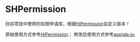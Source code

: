 # SHPermission
目前项目中使用的权限申请库，根据[HiPermission][HiPermission]自定义版本！

原始使用方式参考[HiPermission][HiPermission]；
修改后使用方式参考[appigle.io][io];

[HiPermission]:(https://github.com/yewei02538/HiPermission)
[io]:(https://www.bing.com)

